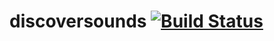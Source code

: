 # discoversounds [![Build Status](https://travis-ci.org/dvrylc/discoversounds.svg?branch=master)](https://travis-ci.org/dvrylc/discoversounds)